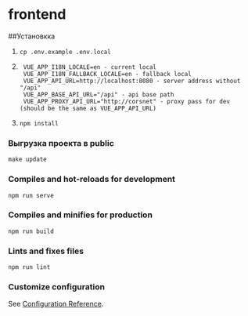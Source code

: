 # frontend

##Установкка
1. ``cp .env.example .env.local``
2. ```
    VUE_APP_I18N_LOCALE=en - current local
    VUE_APP_I18N_FALLBACK_LOCALE=en - fallback local
    VUE_APP_API_URL=http://localhost:8080 - server address without "/api"
    VUE_APP_BASE_API_URL="/api" - api base path
    VUE_APP_PROXY_API_URL="http://corsnet" - proxy pass for dev (should be the same as VUE_APP_API_URL)
   ```
3. `npm install`

### Выгрузка проекта в public
`make update`

### Compiles and hot-reloads for development
```
npm run serve
```

### Compiles and minifies for production
```
npm run build
```

### Lints and fixes files
```
npm run lint
```

### Customize configuration
See [Configuration Reference](https://cli.vuejs.org/config/).
